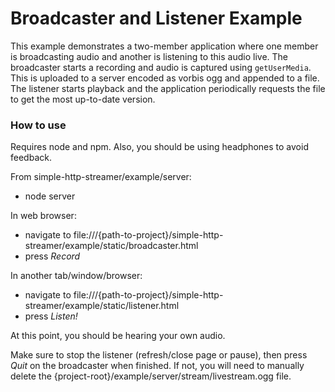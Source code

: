 # Broadcaster and Listener Example

This example demonstrates a two-member application where one member is
broadcasting audio and another is listening to this audio live. The broadcaster
starts a recording and audio is captured using `getUserMedia`. This is uploaded
to a server encoded as vorbis ogg and appended to a file. The listener starts
playback and the application periodically requests the file to get the most
up-to-date version.

### How to use

Requires node and npm. Also, you should be using headphones to avoid feedback.

From simple-http-streamer/example/server:
* node server

In web browser:
* navigate to file:///{path-to-project}/simple-http-streamer/example/static/broadcaster.html
* press *Record*

In another tab/window/browser:
* navigate to file:///{path-to-project}/simple-http-streamer/example/static/listener.html
* press *Listen!*

At this point, you should be hearing your own audio.

Make sure to stop the listener (refresh/close page or pause), then press *Quit*
on the broadcaster when finished. If not, you will need to manually delete the
{project-root}/example/server/stream/livestream.ogg file.
